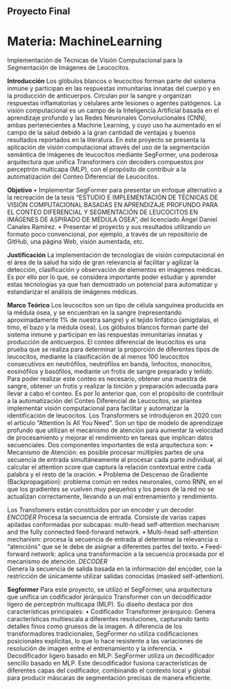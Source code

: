 ## Proyecto Final
# Materia: MachineLearning
Implementación de Técnicas de Visión Computacional para la Segmentación de Imágenes de Leucocitos. 

**Introducción**
Los glóbulos blancos o leucocitos forman parte del sistema inmune y participan en las respuestas inmunitarias innatas del cuerpo y en la producción de anticuerpos. Circulan por la sangre y organizan respuestas inflamatorias y celulares ante lesiones o agentes patógenos.
La visión computacional es un campo de la Inteligencia Artificial basada en el aprendizaje profundo y las Redes Neuronales Convolucionales (CNN), ambas pertenecientes a Machine Learning, y cuyo uso ha aumentado en el campo de la salud debido a la gran cantidad de ventajas y buenos resultados reportados en la literatura.
En este proyecto se presenta la aplicación de visión computacional através del uso de la segmentación semántica de imágenes de leucocitos mediante SegFormer, una poderosa arquitectura que unifica Transformers con decoders compuestos por perceptrón multicapa (MLP), con el propósito de contribuir a la automatización del Conteo Diferencial de Leucocitos.

**Objetivo**
•	Implementar SegFormer para presentar un enfoque alternativo a la recreación de la tesis “ESTUDIO E IMPLEMENTACIÓN DE TÉCNICAS DE VISIÓN COMPUTACIONAL BASADAS EN APRENDIZAJE PROFUNDO PARA EL CONTEO DIFERENCIAL Y SEGMENTACIÓN DE LEUCOCITOS EN IMÁGENES DE ASPIRADO DE MÉDULA ÓSEA”, del licenciado Ángel Daniel Canales Ramírez.
•	Presentar el proyecto y sus resultados utilizando un formato poco convencional, por ejemplo, a través de un repositorio de GitHub, una página Web, visión aumentada, etc. 

**Justificación**
La implementación de tecnologías de visión computacional en el área de la salud ha sido de gran relevancia al facilitar y agilizar la detección, clasificación y observación de elementos en imágenes médicas. Es por ello por lo que, se considera importante poder estudiar y aprender estas tecnologías ya que han demostrado un potencial para automatizar y estandarizar el análisis de imágenes médicas.

**Marco Teórico**
Los leucocitos son un tipo de célula sanguínea producida en la médula ósea, y se encuentran en la sangre (representando aproximadamente 1% de nuestra sangre) y el tejido linfático (amígdalas, el timo, el bazo y la médula ósea). Los glóbulos blancos forman parte del sistema inmune y participan en las respuestas inmunitarias innatas y producción de anticuerpos.
El conteo diferencial de leucocitos es una prueba que se realiza para determinar la proporción de diferentes tipos de leucocitos, mediante la clasificación de al menos 100 leucocitos consecutivos en neutrófilos, neutrófilos en banda, linfocitos, monocitos, eosinófilos y basófilos, mediante un frotis de sangre preparado y teñido. Para poder realizar este conteo es necesario, obtener una muestra de sangre, obtener un frotis y realizar la tinción y preparación adecuada para llevar a cabo el conteo. 
Es por lo anterior que, con el propósito de contribuir a la automatización del Conteo Diferencial de Leucocitos, se plantea implementar visión computacional para facilitar y automatizar la identificación de leucocitos. 
Los Transformers se introdujeron en 2020 con el artículo “Attention Is All You Need”. Son un tipo de modelo de aprendizaje profundo que utilizan el mecanismo de atención para aumentar la velocidad de procesamiento y mejorar el rendimiento en tareas que implican datos secuenciales. Dos componentes importantes de esta arquitectura son: 
•	Mecanismo de Atención: es posible procesar múltiples partes de una secuencia de entrada simultáneamente al procesar cada parte individual, al calcular el attention score que captura la relación contextual entre cada palabra y el resto de la oración.
 •	Problema de Descenso de Gradiente (Backpropagation): problema común en redes neuronales, como RNN, en el que los gradientes se vuelven muy pequeños y los pesos de la red no se actualizan correctamente, llevando a un mal entrenamiento y rendimiento. 
 
Los Transfomers están constituídos por un encoder y un decoder. 
*ENCODER*
Procesa la secuencia de entrada. Consiste de varias capas apiladas conformadas por subcapas: multi-head self-attention mechanism and the fully connected feed-forward network.
•	Multi-head self-attention mechanism: procesa la secuencia de entrada al determinar la relevancia o “atencións” que se le debe de asignar a diferentes partes del texto.
•	Feed-forward network: aplica una transformación a la secuencia procesada por el mecanismo de atención.
*DECODER*  
Genera la secuencia de salida basada en la información del encoder, con la restricción de únicamente utilizar salidas conocidas (masked self-attention). 

**Segformer**
Para este proyecto, se utilizó el SegFormer, una arquitectura que unifica un codificador jerárquico Transformer con un decodificador ligero de perceptrón multicapa (MLP). Su diseño destaca por dos características principales:
•	Codificador Transformer jerárquico: Genera características multiescala a diferentes resoluciones, capturando tanto detalles finos como gruesos de la imagen. A diferencia de los transformadores tradicionales, SegFormer no utiliza codificaciones posicionales explícitas, lo que lo hace resistente a las variaciones de resolución de imagen entre el entrenamiento y la inferencia.
•	Decodificador ligero basado en MLP: SegFormer utiliza un decodificador sencillo basado en MLP. Este decodificador fusiona características de diferentes capas del codificador, combinando el contexto local y global para producir máscaras de segmentación precisas de manera eficiente.

